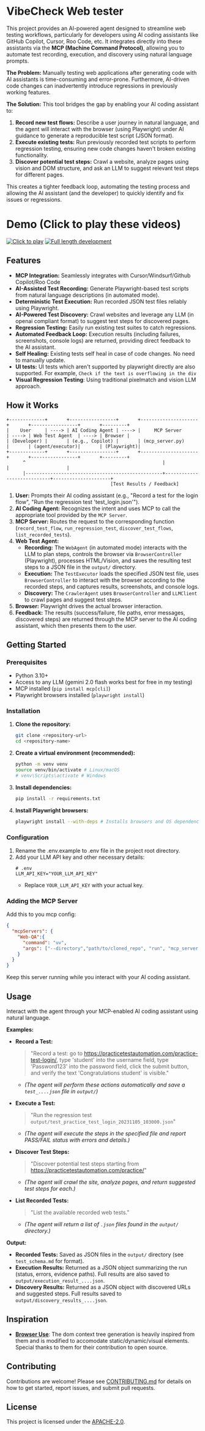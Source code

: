 # VibeCheck Web tester

This project provides an AI-powered agent designed to streamline web testing workflows, particularly for developers using AI coding assistants like GitHub Copilot, Cursor, Roo Code, etc. It integrates directly into these assistants via the **MCP (Machine Command Protocol)**, allowing you to automate test recording, execution, and discovery using natural language prompts.

**The Problem:** Manually testing web applications after generating code with AI assistants is time-consuming and error-prone. Furthermore, AI-driven code changes can inadvertently introduce regressions in previously working features.

**The Solution:** This tool bridges the gap by enabling your AI coding assistant to:

1.  **Record new test flows:** Describe a user journey in natural language, and the agent will interact with the browser (using Playwright) under AI guidance to generate a reproducible test script (JSON format).
2.  **Execute existing tests:** Run previously recorded test scripts to perform regression testing, ensuring new code changes haven't broken existing functionality.
3.  **Discover potential test steps:** Crawl a website, analyze pages using vision and DOM structure, and ask an LLM to suggest relevant test steps for different pages.

This creates a tighter feedback loop, automating the testing process and allowing the AI assistant (and the developer) to quickly identify and fix issues or regressions.

# Demo (Click to play these videos)
[![Click to play](https://img.youtube.com/vi/wCbCUCqjnXQ/maxresdefault.jpg)](https://youtu.be/wCbCUCqjnXQ)
[![Full length development](https://img.youtube.com/vi/D5yeIS-0Ui4/maxresdefault.jpg)](https://youtu.be/D5yeIS-0Ui4)

## Features

*   **MCP Integration:** Seamlessly integrates with Cursor/Windsurf/Github Copilot/Roo Code
*   **AI-Assisted Test Recording:** Generate Playwright-based test scripts from natural language descriptions (in automated mode).
*   **Deterministic Test Execution:** Run recorded JSON test files reliably using Playwright.
*   **AI-Powered Test Discovery:** Crawl websites and leverage any LLM (in openai compliant format) to suggest test steps for discovered pages.
*   **Regression Testing:** Easily run existing test suites to catch regressions.
*   **Automated Feedback Loop:** Execution results (including failures, screenshots, console logs) are returned, providing direct feedback to the AI assistant.
*   **Self Healing:** Existing tests self heal in case of code changes. No need to manually update.
*   **UI tests:** UI tests which aren't supported by playwright directly are also supported. For example, `Check if the text is overflowing in the div`
*   **Visual Regression Testing**: Using traditional pixelmatch and vision LLM approach.

## How it Works

```
+-------------+       +-----------------+       +---------------------+       +-----------------+       +---------+
|    User     | ----> | AI Coding Agent | ----> |     MCP Server      | ----> | Web Test Agent  | ----> | Browser |
| (Developer) |       | (e.g., Copilot) |       | (mcp_server.py)     |       | (agent/executor)|       | (Playwright)|
+-------------+       +-----------------+       +---------------------+       +-----------------+       +---------+
      ^                                                  |                            |                     |
      |--------------------------------------------------+----------------------------+---------------------+
                                      [Test Results / Feedback]
```

1.  **User:** Prompts their AI coding assistant (e.g., "Record a test for the login flow", "Run the regression test 'test_login.json'").
2.  **AI Coding Agent:** Recognizes the intent and uses MCP to call the appropriate tool provided by the `MCP Server`.
3.  **MCP Server:** Routes the request to the corresponding function (`record_test_flow`, `run_regression_test`, `discover_test_flows`, `list_recorded_tests`).
4.  **Web Test Agent:**
    *   **Recording:** The `WebAgent` (in automated mode) interacts with the LLM to plan steps, controls the browser via `BrowserController` (Playwright), processes HTML/Vision, and saves the resulting test steps to a JSON file in the `output/` directory.
    *   **Execution:** The `TestExecutor` loads the specified JSON test file, uses `BrowserController` to interact with the browser according to the recorded steps, and captures results, screenshots, and console logs.
    *   **Discovery:** The `CrawlerAgent` uses `BrowserController` and `LLMClient` to crawl pages and suggest test steps.
5.  **Browser:** Playwright drives the actual browser interaction.
6.  **Feedback:** The results (success/failure, file paths, error messages, discovered steps) are returned through the MCP server to the AI coding assistant, which then presents them to the user.

## Getting Started

### Prerequisites

*   Python 3.10+
*   Access to any LLM (gemini 2.0 flash works best for free in my testing)
*   MCP installed (`pip install mcp[cli]`)
*   Playwright browsers installed (`playwright install`)

### Installation

1.  **Clone the repository:**
    ```bash
    git clone <repository-url>
    cd <repository-name>
    ```
2.  **Create a virtual environment (recommended):**
    ```bash
    python -m venv venv
    source venv/bin/activate # Linux/macOS
    # venv\Scripts\activate # Windows
    ```
3.  **Install dependencies:**
    ```bash
    pip install -r requirements.txt
    ```
4.  **Install Playwright browsers:**
    ```bash
    playwright install --with-deps # Installs browsers and OS dependencies
    ```

### Configuration

1.  Rename the .env.example to .env file in the project root directory.
2.  Add your LLM API key and other necessary details:
    ```dotenv
    # .env
    LLM_API_KEY="YOUR_LLM_API_KEY"
    ```
    *   Replace `YOUR_LLM_API_KEY` with your actual key.

### Adding the MCP Server
Add this to you mcp config:
```json
{
  "mcpServers": {
    "Web-QA":{
      "command": "uv",
      "args": ["--directory","path/to/cloned_repo", "run", "mcp_server.py"]
    }
  }
}
```


Keep this server running while you interact with your AI coding assistant.

## Usage

Interact with the agent through your MCP-enabled AI coding assistant using natural language.

**Examples:**

*   **Record a Test:**
    > "Record a test: go to https://practicetestautomation.com/practice-test-login/, type 'student' into the username field, type 'Password123' into the password field, click the submit button, and verify the text 'Congratulations student' is visible."
    *   *(The agent will perform these actions automatically and save a `test_....json` file in `output/`)*

*   **Execute a Test:**
    > "Run the regression test `output/test_practice_test_login_20231105_103000.json`"
    *   *(The agent will execute the steps in the specified file and report PASS/FAIL status with errors and details.)*

*   **Discover Test Steps:**
    > "Discover potential test steps starting from https://practicetestautomation.com/practice/"
    *   *(The agent will crawl the site, analyze pages, and return suggested test steps for each.)*

*   **List Recorded Tests:**
    > "List the available recorded web tests."
    *   *(The agent will return a list of `.json` files found in the `output/` directory.)*

**Output:**

*   **Recorded Tests:** Saved as JSON files in the `output/` directory (see `test_schema.md` for format).
*   **Execution Results:** Returned as a JSON object summarizing the run (status, errors, evidence paths). Full results are also saved to `output/execution_result_....json`.
*   **Discovery Results:** Returned as a JSON object with discovered URLs and suggested steps. Full results saved to `output/discovery_results_....json`.


## Inspiration
* **[Browser Use](https://github.com/browser-use/browser-use/)**: The dom context tree generation is heavily inspired from them and is modified to accomodate  static/dynamic/visual elements. Special thanks to them for their contribution to open source.

## Contributing

Contributions are welcome! Please see [CONTRIBUTING.md](CONTRIBUTING.md) for details on how to get started, report issues, and submit pull requests.

## License

This project is licensed under the [APACHE-2.0](LICENSE). 

